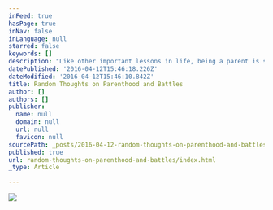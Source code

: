 ```yaml
---
inFeed: true
hasPage: true
inNav: false
inLanguage: null
starred: false
keywords: []
description: "Like other important lessons in life, being a parent is something that you will never truly learn by reading, studying, and asking other people. You can only genuinely understand the feeling, the pressure, the happiness, the concerns, the excitement, the worries, and the satisfaction of being one by experiencing it. It's like the difference between riding a roller coaster and watching other people ride it, listen to them about their experience, or reading about them in books."
datePublished: '2016-04-12T15:46:18.226Z'
dateModified: '2016-04-12T15:46:10.842Z'
title: Random Thoughts on Parenthood and Battles
author: []
authors: []
publisher:
  name: null
  domain: null
  url: null
  favicon: null
sourcePath: _posts/2016-04-12-random-thoughts-on-parenthood-and-battles.md
published: true
url: random-thoughts-on-parenthood-and-battles/index.html
_type: Article

---
```

![](https://the-grid-user-content.s3-us-west-2.amazonaws.com/44ab25b2-caee-482e-bb22-ded1db402a31.jpg)